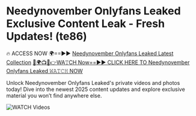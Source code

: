 # Needynovember Onlyfans Leaked Exclusive Content Leak - Fresh Updates! (te86)

🔥 ACCESS NOW 🌍==►► <a href="https://tinyurl.com/3fjeunct" rel="nofollow">Needynovember Onlyfans Leaked Latest Collection</a></h3>
[🔴🌍📺📱👉WA𝚃CH Now==►► CLICK HERE TO Needynovember Onlyfans Leaked 𝚆𝙰𝚃𝙲𝙷 NOW](https://tinyurl.com/3fjeunct)

Unlock Needynovember Onlyfans Leaked's private videos and photos today! Dive into the newest 2025 content updates and explore exclusive material you won’t find anywhere else.


<a href="https://tinyurl.com/3fjeunct" rel="nofollow" data-target="animated-image.originalLink"><img src="https://camo.githubusercontent.com/8a4f000d20f83aca3bf7ec5f350d767afa0574a8a352519fd8cfa583a6f93a33/68747470733a2f2f692e696d6775722e636f6d2f644a486b345a712e676966" alt="WATCH Videos" data-canonical-src="https://i.imgur.com/dJHk4Zq.gif" style="max-width: 100%; display: inline-block;" data-target="animated-image.originalImage"></a>
